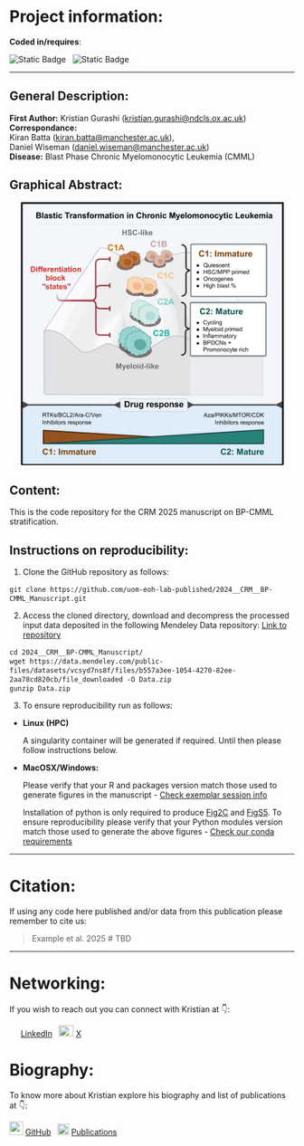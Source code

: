 
# Project information:

**Coded in/requires**:

![Static Badge](https://img.shields.io/badge/v4.3.3-blue?style=flat&logo=R)
&nbsp;
![Static Badge](https://img.shields.io/badge/v3.12.3-white?style=flat&logo=Python)

---

## General Description: 
**First Author:** Kristian Gurashi (kristian.gurashi@ndcls.ox.ac.uk)  
**Correspondance:**   
Kiran Batta (kiran.batta@manchester.ac.uk),    
Daniel Wiseman (daniel.wiseman@manchester.ac.uk)  
**Disease:** Blast Phase Chronic Myelomonocytic Leukemia (CMML)

## Graphical Abstract: 
<p align="center">
  <img src="https://github.com/uom-eoh-lab-published/2024__CRM__BP-CMML_Manuscript/blob/main/Graphical_Abstract.png" width="465" height="465">
</p>

## Content: 
This is the code repository for the CRM 2025 manuscript on BP-CMML stratification.

## Instructions on reproducibility:

1) Clone the GitHub repository as follows:

```
git clone https://github.com/uom-eoh-lab-published/2024__CRM__BP-CMML_Manuscript.git
```

2) Access the cloned directory, download and decompress the processed input data deposited in the following Mendeley Data repository: [Link to repository](https://doi.org/10.17632/vcsyd7ns8f.1)

```
cd 2024__CRM__BP-CMML_Manuscript/
wget https://data.mendeley.com/public-files/datasets/vcsyd7ns8f/files/b557a3ee-1054-4270-82ee-2aa78cd820cb/file_downloaded -O Data.zip
gunzip Data.zip
```

3) To ensure reproducibility run as follows:

  - **Linux (HPC)**  

    A singularity container will be generated if required. Until then please follow instructions below.

  - **MacOSX/Windows:**  

    Please verify that your R and packages version match those used to generate figures in the manuscript - [Check exemplar session info](https://github.com/uom-eoh-lab-published/2024__CRM__BP-CMML_Manuscript/blob/main/Scripts/Fig_01_Fig_S1/Fig_01_ABE_Fig_S1_SessionInfo.txt)  

    Installation of python is only required to produce [Fig2C](https://github.com/uom-eoh-lab-published/2024__CRM__BP-CMML_Manuscript/blob/main/Figures/Fig_02/Panel_C.png) and [FigS5](https://github.com/uom-eoh-lab-published/2024__CRM__BP-CMML_Manuscript/blob/main/Figures/Supplemental/Fig_S5.png). To ensure reproducibility please verify that your Python modules version match those used to generate the above figures - [Check our conda requirements](https://github.com/uom-eoh-lab-published/2024__CRM__BP-CMML_Manuscript/blob/main/python_conda_env_requirements.txt)  

---

# Citation:

If using any code here published and/or data from this publication please remember to cite us:

> Example et al. 2025 # TBD

---

# Networking:

If you wish to reach out you can connect with Kristian at :point_down::

<img src="https://static.licdn.com/aero-v1/sc/h/4221chis9yaztef5phd0v3lal" width="16" height="16"> [LinkedIn](https://www.linkedin.com/in/kristiangurashi/)
&nbsp;
<img src="https://icon-icons.com/downloadimage.php?id=256078&root=4029/PNG/256/&file=twitter_x_new_logo_x_rounded_icon_256078.png" width="26" height="20"> [X](https://www.x.com/krgurashi)

# Biography:

To know more about Kristian explore his biography and list of publications at :point_down::

<img src="https://github.githubassets.com/assets/GitHub-Mark-ea2971cee799.png" width="24" height="24"> [GitHub](https://github.com/)
&nbsp;
<img src="https://upload.wikimedia.org/wikipedia/commons/thumb/c/c7/Google_Scholar_logo.svg/240px-Google_Scholar_logo.svg.png" width="20" height="20"> [Publications](https://scholar.google.com/citations?user=X2D8HogAAAAJ&hl=en)


